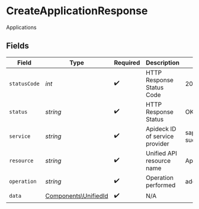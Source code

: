 # CreateApplicationResponse

Applications


## Fields

| Field                                                        | Type                                                         | Required                                                     | Description                                                  | Example                                                      |
| ------------------------------------------------------------ | ------------------------------------------------------------ | ------------------------------------------------------------ | ------------------------------------------------------------ | ------------------------------------------------------------ |
| `statusCode`                                                 | *int*                                                        | :heavy_check_mark:                                           | HTTP Response Status Code                                    | 200                                                          |
| `status`                                                     | *string*                                                     | :heavy_check_mark:                                           | HTTP Response Status                                         | OK                                                           |
| `service`                                                    | *string*                                                     | :heavy_check_mark:                                           | Apideck ID of service provider                               | sap-successfactors                                           |
| `resource`                                                   | *string*                                                     | :heavy_check_mark:                                           | Unified API resource name                                    | Applications                                                 |
| `operation`                                                  | *string*                                                     | :heavy_check_mark:                                           | Operation performed                                          | add                                                          |
| `data`                                                       | [Components\UnifiedId](../../Models/Components/UnifiedId.md) | :heavy_check_mark:                                           | N/A                                                          |                                                              |